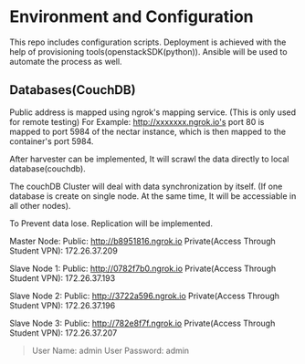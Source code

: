 # Environment and Configuration

This repo includes configuration scripts. 
Deployment is achieved with the help of provisioning tools(openstackSDK(python)).
Ansible will be used to automate the process as well.


## Databases(CouchDB)
Public address is mapped using ngrok's mapping service. (This is only used for remote testing)
For Example: http://xxxxxxx.ngrok.io's port 80 is mapped to port 5984 of the nectar instance, which is then mapped to the container's port 5984.

After harvester can be implemented, It will scrawl the data directly to local database(couchdb).

The couchDB Cluster will deal with data synchronization by itself.
(If one database is create on single node. At the same time, It will be accessiable in all other nodes).

To Prevent data lose. Replication will be implemented.


Master Node: 
Public: http://b8951816.ngrok.io
Private(Access Through Student VPN): 172.26.37.209

Slave Node 1:
Public: http://0782f7b0.ngrok.io
Private(Access Through Student VPN): 172.26.37.193

Slave Node 2:
Public: http://3722a596.ngrok.io
Private(Access Through Student VPN): 172.26.37.196

Slave Node 3:
Public: http://782e8f7f.ngrok.io
Private(Access Through Student VPN): 172.26.37.207

> User Name: admin
> User Password: admin